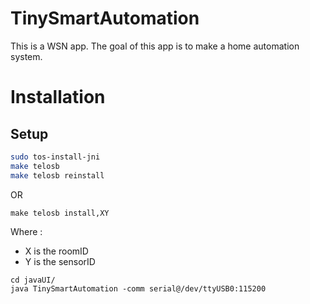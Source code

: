 TinySmartAutomation
==================

This is a WSN app. The goal of this app is to make a home automation system.

# Installation
## Setup

```bash
sudo tos-install-jni
make telosb
make telosb reinstall
```
OR
```
make telosb install,XY
```
Where :
* X is the roomID
* Y is the sensorID
```
cd javaUI/
java TinySmartAutomation -comm serial@/dev/ttyUSB0:115200
```
